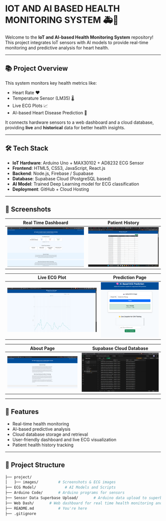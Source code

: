 # IOT AND AI BASED HEALTH MONITORING SYSTEM 🚑🧠

Welcome to the **IoT and AI-based Health Monitoring System** repository!  
This project integrates IoT sensors with AI models to provide real-time monitoring and predictive analysis for heart health.

---

## 📚 Project Overview

This system monitors key health metrics like:
- Heart Rate ❤️
- Temperature Sensor (LM35) 🌡️
- Live ECG Plots 📈
- AI-based Heart Disease Prediction 🧠

It connects hardware sensors to a web dashboard and a cloud database, providing **live** and **historical** data for better health insights.

---

## 🛠️ Tech Stack

- **IoT Hardware**: Arduino Uno + MAX30102 + AD8232 ECG Sensor
- **Frontend**: HTML5, CSS3, JavaScript, React.js
- **Backend**: Node.js, Firebase / Supabase
- **Database**: Supabase Cloud (PostgreSQL based)
- **AI Model**: Trained Deep Learning model for ECG classification
- **Deployment**: GitHub + Cloud Hosting

---

## 📸 Screenshots

| Real Time Dashboard | Patient History |
| :-----------------: | :--------------: |
| ![](Project/Images/Dashboard.png) | ![](Project/Images/Patient_History.png) |

| Live ECG Plot | Prediction Page |
| :-----------: | :--------------: |
| ![](Project/Images/ECG_2.png) | ![](Project/Images/AI_Predict.png) |

| About Page | Supabase Cloud Database |
| :--------: | :----------------------: |
| ![](Project/Images/About.png) | ![](Project/Images/Cloud.png) |

---

## 🚀 Features

- Real-time health monitoring
- AI-based predictive analysis
- Cloud database storage and retrieval
- User-friendly dashboard and live ECG visualization
- Patient health history tracking

---

## 📂 Project Structure

```bash
├── project/
│   ├── images/         # Screenshots & ECG images
├── ECG Model/             # AI Models and Scripts
├── Arduino Code/       # Arduino programs for sensors
├── Sensor Data Superbase Upload/       # Arduino data upload to superbase cloud
├── Web Dash/       # Web dashboard for real time health monitoring and prediction
├── README.md           # You're here
├── .gitignore
